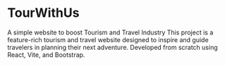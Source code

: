 # TourWithUs
A simple website to boost Tourism and Travel Industry
This project is a feature-rich tourism and travel website designed to inspire and guide travelers in planning their next adventure. Developed from scratch using React, Vite, and Bootstrap.